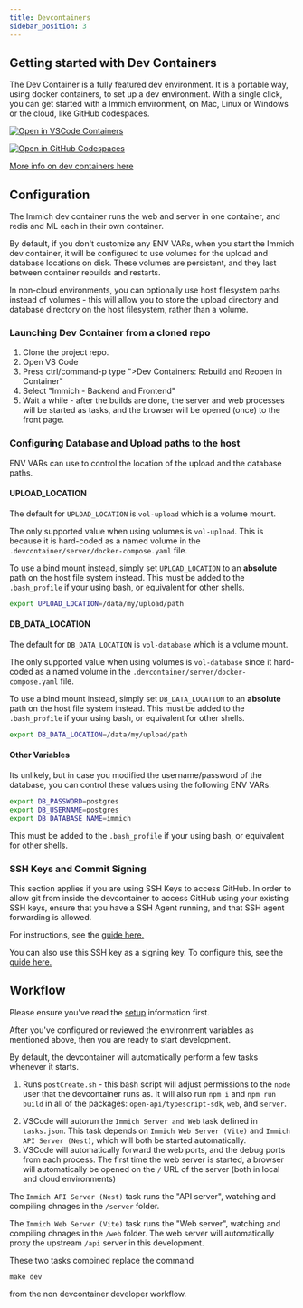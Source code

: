 ```yaml
---
title: Devcontainers
sidebar_position: 3
---
```


## Getting started with Dev Containers

The Dev Container is a fully featured dev environment. It is a portable way, using docker containers, to set up a dev environment. With a single click, you can get started with a Immich environment, on Mac, Linux or Windows or the cloud, like GitHub codespaces.

[![Open in VSCode Containers](https://img.shields.io/static/v1?label=VSCode%20DevContainer&message=Immich&color=blue)](https://vscode.dev/redirect?url=vscode://ms-vscode-remote.remote-containers/cloneInVolume?url=https://github.com/immich-app/immich/)

[![Open in GitHub Codespaces](https://github.com/codespaces/badge.svg)](https://codespaces.new/immich-app/immich/)

[More info on dev containers here](https://docs.github.com/en/codespaces/setting-up-your-project-for-codespaces/adding-a-dev-container-configuration/introduction-to-dev-containers)

## Configuration

The Immich dev container runs the web and server in one container, and redis and ML each in their own container.

By default, if you don't customize any ENV VARs, when you start the Immich dev container, it will be configured to use volumes for the upload and database locations on disk. These volumes are persistent, and they last between container rebuilds and restarts.

In non-cloud environments, you can optionally use host filesystem paths instead of volumes - this will allow you to store the upload directory and database directory on the host filesystem, rather than a volume.

### Launching Dev Container from a cloned repo

1. Clone the project repo.
2. Open VS Code
3. Press ctrl/command-p type ">Dev Containers: Rebuild and Reopen in Container"
4. Select "Immich - Backend and Frontend"
5. Wait a while - after the builds are done, the server and web processes will be started as tasks, and the browser will be opened (once) to the front page.

### Configuring Database and Upload paths to the host

ENV VARs can use to control the location of the upload and the database paths.

#### UPLOAD_LOCATION

The default for `UPLOAD_LOCATION` is `vol-upload` which is a volume mount.

The only supported value when using volumes is `vol-upload`. This is because it is hard-coded as a named volume in the `.devcontainer/server/docker-compose.yaml` file.

To use a bind mount instead, simply set `UPLOAD_LOCATION` to an **absolute** path on the host file system instead. This must be added to the `.bash_profile` if your using bash, or equivalent for other shells.

```bash
export UPLOAD_LOCATION=/data/my/upload/path
```

#### DB_DATA_LOCATION

The default for `DB_DATA_LOCATION` is `vol-database` which is a volume mount.

The only supported value when using volumes is `vol-database` since it hard-coded as a named volume in the `.devcontainer/server/docker-compose.yaml` file.

To use a bind mount instead, simply set `DB_DATA_LOCATION` to an **absolute** path on the host file system instead. This must be added to the `.bash_profile` if your using bash, or equivalent for other shells.

```bash
export DB_DATA_LOCATION=/data/my/upload/path
```

#### Other Variables

Its unlikely, but in case you modified the username/password of the database, you can control these values using the following ENV VARs:

```bash
export DB_PASSWORD=postgres
export DB_USERNAME=postgres
export DB_DATABASE_NAME=immich
```

This must be added to the `.bash_profile` if your using bash, or equivalent for other shells.

### SSH Keys and Commit Signing

This section applies if you are using SSH Keys to access GitHub. In order to allow git from inside the devcontainer to access GitHub using your existing SSH keys, ensure that you have a SSH Agent running, and that SSH agent forwarding is allowed. 

For instructions, see the [guide here.](https://code.visualstudio.com/remote/advancedcontainers/sharing-git-credentials) 

You can also use this SSH key as a signing key. To configure this, see the [guide here.](https://docs.github.com/en/authentication/managing-commit-signature-verification/telling-git-about-your-signing-key#telling-git-about-your-ssh-key) 

## Workflow

Please ensure you've read the [setup](/docs/developer/setup) information first. 

After you've configured or reviewed the environment variables as mentioned above, then you are ready to start development. 

By default, the devcontainer will automatically perform a few tasks whenever it starts. 

1) Runs `postCreate.sh` - this bash script will adjust permissions to the `node` user that the devcontainer runs as. It will also run `npm i` and `npm run build` in all of the packages: `open-api/typescript-sdk`, `web`, and `server`. 
2. VSCode will autorun the `Immich Server and Web` task defined in `tasks.json`. This task depends on `Immich Web Server (Vite)` and `Immich API Server (Nest)`, which will both be started automatically.
3. VSCode will automatically forward the web ports, and the debug ports from each process. The first time the web server is started, a browser will automatically be opened on the `/` URL of the server (both in local and cloud environments)

The `Immich API Server (Nest)` task runs the "API server", watching and compiling chnages in the `/server` folder. 

The `Immich Web Server (Vite)` task runs the "Web server", watching and compiling chnages in the `/web` folder. The web server will automatically proxy the upstream `/api` server in this development. 

These two tasks combined replace the command
``` 
make dev 
```
from the non devcontainer developer workflow. 
